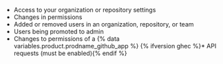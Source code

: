- Access to your organization or repository settings
- Changes in permissions
- Added or removed users in an organization, repository, or team
- Users being promoted to admin
- Changes to permissions of a {% data variables.product.prodname_github_app %}
{% ifversion ghec %}* API requests (must be enabled){% endif %}
